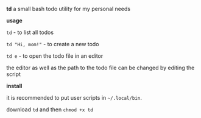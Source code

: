 **td**
a small bash todo utility for my personal needs

**usage**

`td` - to list all todos

`td "Hi, mom!"` - to create a new todo

`td e` - to open the todo file in an editor


the editor as well as the path to the todo file can be changed by editing the script

**install**

it is recommended to put user scripts in `~/.local/bin`.

download `td` and then `chmod +x td`
